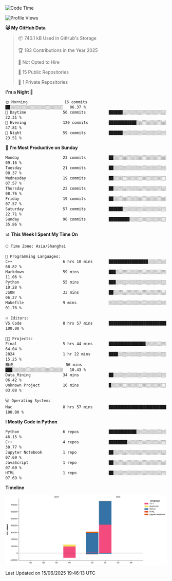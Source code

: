 <!--START_SECTION:waka-->
![Code Time](http://img.shields.io/badge/Code%20Time-298%20hrs%209%20mins-blue)

![Profile Views](http://img.shields.io/badge/Profile%20Views-1-blue)

**🐱 My GitHub Data** 

> 📦 740.1 kB Used in GitHub's Storage 
 > 
> 🏆 183 Contributions in the Year 2025
 > 
> 🚫 Not Opted to Hire
 > 
> 📜 15 Public Repositories 
 > 
> 🔑 1 Private Repositories 
 > 
**I'm a Night 🦉** 

```text
🌞 Morning                16 commits          ██░░░░░░░░░░░░░░░░░░░░░░░   06.37 % 
🌆 Daytime                56 commits          ██████░░░░░░░░░░░░░░░░░░░   22.31 % 
🌃 Evening                120 commits         ████████████░░░░░░░░░░░░░   47.81 % 
🌙 Night                  59 commits          ██████░░░░░░░░░░░░░░░░░░░   23.51 % 
```
📅 **I'm Most Productive on Sunday** 

```text
Monday                   23 commits          ██░░░░░░░░░░░░░░░░░░░░░░░   09.16 % 
Tuesday                  21 commits          ██░░░░░░░░░░░░░░░░░░░░░░░   08.37 % 
Wednesday                19 commits          ██░░░░░░░░░░░░░░░░░░░░░░░   07.57 % 
Thursday                 22 commits          ██░░░░░░░░░░░░░░░░░░░░░░░   08.76 % 
Friday                   19 commits          ██░░░░░░░░░░░░░░░░░░░░░░░   07.57 % 
Saturday                 57 commits          ██████░░░░░░░░░░░░░░░░░░░   22.71 % 
Sunday                   90 commits          █████████░░░░░░░░░░░░░░░░   35.86 % 
```


📊 **This Week I Spent My Time On** 

```text
🕑︎ Time Zone: Asia/Shanghai

💬 Programming Languages: 
C++                      6 hrs 10 mins       █████████████████░░░░░░░░   68.82 % 
Markdown                 59 mins             ███░░░░░░░░░░░░░░░░░░░░░░   11.06 % 
Python                   55 mins             ███░░░░░░░░░░░░░░░░░░░░░░   10.28 % 
JSON                     33 mins             ██░░░░░░░░░░░░░░░░░░░░░░░   06.27 % 
Makefile                 9 mins              ░░░░░░░░░░░░░░░░░░░░░░░░░   01.78 % 

🔥 Editors: 
VS Code                  8 hrs 57 mins       █████████████████████████   100.00 % 

🐱‍💻 Projects: 
Final                    5 hrs 44 mins       ████████████████░░░░░░░░░   64.04 % 
2024                     1 hr 22 mins        ████░░░░░░░░░░░░░░░░░░░░░   15.25 % 
概统                       56 mins             ███░░░░░░░░░░░░░░░░░░░░░░   10.43 % 
Data_Mining              34 mins             ██░░░░░░░░░░░░░░░░░░░░░░░   06.42 % 
Unknown Project          16 mins             █░░░░░░░░░░░░░░░░░░░░░░░░   03.08 % 

💻 Operating System: 
Mac                      8 hrs 57 mins       █████████████████████████   100.00 % 
```

**I Mostly Code in Python** 

```text
Python                   6 repos             ████████████░░░░░░░░░░░░░   46.15 % 
C++                      4 repos             ████████░░░░░░░░░░░░░░░░░   30.77 % 
Jupyter Notebook         1 repo              ██░░░░░░░░░░░░░░░░░░░░░░░   07.69 % 
JavaScript               1 repo              ██░░░░░░░░░░░░░░░░░░░░░░░   07.69 % 
HTML                     1 repo              ██░░░░░░░░░░░░░░░░░░░░░░░   07.69 % 
```



**Timeline**

![Lines of Code chart](https://raw.githubusercontent.com/LorenzLorentz/LorenzLorentz/main/assets/bar_graph.png)


 Last Updated on 15/06/2025 19:46:13 UTC
<!--END_SECTION:waka-->